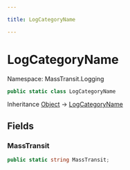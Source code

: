 ```yaml
---

title: LogCategoryName

---
```


# LogCategoryName

Namespace: MassTransit.Logging

```csharp
public static class LogCategoryName
```

Inheritance [Object](https://learn.microsoft.com/en-us/dotnet/api/system.object) → [LogCategoryName](../masstransit-logging/logcategoryname)

## Fields

### **MassTransit**

```csharp
public static string MassTransit;
```
